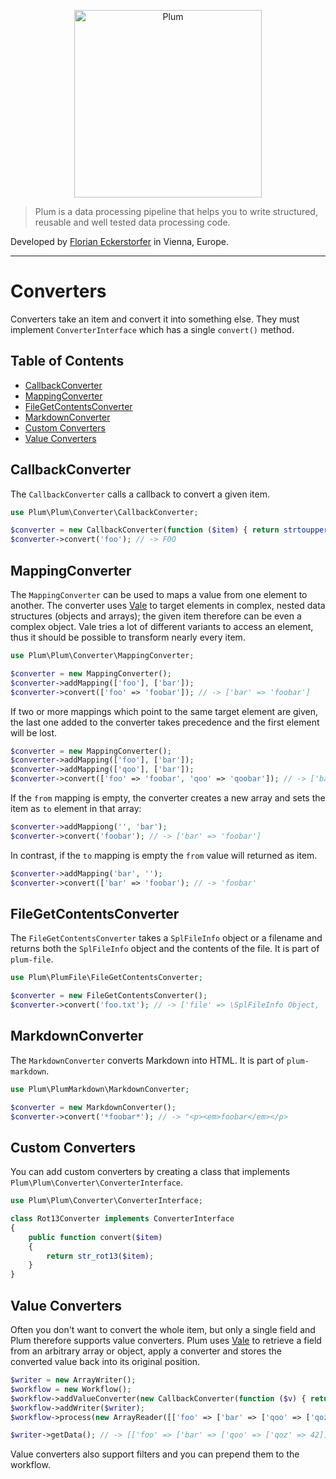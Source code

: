 <p align="center">
    <img src="http://cdn.florian.ec/plum-logo.svg" alt="Plum" width="300">
</p>

> Plum is a data processing pipeline that helps you to write structured, reusable and well tested data processing code.

Developed by [Florian Eckerstorfer](https://florian.ec) in Vienna, Europe.

---

Converters
==========

Converters take an item and convert it into something else. They must implement `ConverterInterface` which has a single
`convert()` method.


Table of Contents
-----------------

- [CallbackConverter](#callbackconverter)
- [MappingConverter](#mappingconverter)
- [FileGetContentsConverter](#filegetcontentsconverter)
- [MarkdownConverter](#markdownconverter)
- [Custom Converters](#custom-converters)
- [Value Converters](#value-converters)


CallbackConverter
-----------------

The `CallbackConverter` calls a callback to convert a given item.

```php
use Plum\Plum\Converter\CallbackConverter;

$converter = new CallbackConverter(function ($item) { return strtoupper($item); });
$converter->convert('foo'); // -> FOO
```


MappingConverter
----------------

The `MappingConverter` can be used to maps a value from one element to another. The converter uses
[Vale](https://github.com/cocur/vale) to target elements in complex, nested data structures (objects and arrays); the
given item therefore can be even a complex object. Vale tries a lot of different variants to access an element, thus
it should be possible to transform nearly every item.

```php
use Plum\Plum\Converter\MappingConverter;

$converter = new MappingConverter();
$converter->addMapping(['foo'], ['bar']);
$converter->convert(['foo' => 'foobar']); // -> ['bar' => 'foobar']
```

If two or more mappings which point to the same target element are given, the last one added to the converter takes
precedence and the first element will be lost.

```php
$converter = new MappingConverter();
$converter->addMapping(['foo'], ['bar']);
$converter->addMapping(['qoo'], ['bar']);
$converter->convert(['foo' => 'foobar', 'qoo' => 'qoobar']); // -> ['bar' => 'qoobar']
```

If the `from` mapping is empty, the converter creates a new array and sets the item as `to` element in that array:

```php
$converter->addMappiong('', 'bar');
$converter->convert('foobar'); // -> ['bar' => 'foobar']
```

In contrast, if the `to` mapping is empty the `from` value will returned as item.
 
```php
$converter->addMapping('bar', '');
$converter->convert(['bar' => 'foobar'); // -> 'foobar'
```


FileGetContentsConverter
------------------------

The `FileGetContentsConverter` takes a `SplFileInfo` object or a filename and returns both the `SplFileInfo` object
and the contents of the file. It is part of `plum-file`.

```php
use Plum\PlumFile\FileGetContentsConverter;

$converter = new FileGetContentsConverter();
$converter->convert('foo.txt'); // -> ['file' => \SplFileInfo Object, 'content' => '...']
```


MarkdownConverter
------------------------

The `MarkdownConverter` converts Markdown into HTML. It is part of `plum-markdown`.

```php
use Plum\PlumMarkdown\MarkdownConverter;

$converter = new MarkdownConverter();
$converter->convert('*foobar*'); // -> "<p><em>foobar</em></p>
```


Custom Converters
-----------------

You can add custom converters by creating a class that implements `Plum\Plum\Converter\ConverterInterface`.

```php
use Plum\Plum\Converter\ConverterInterface;

class Rot13Converter implements ConverterInterface
{
    public function convert($item)
    {
        return str_rot13($item);
    }
}
```


Value Converters
----------------

Often you don't want to convert the whole item, but only a single field and Plum therefore supports value converters.
Plum uses [Vale](https://github.com/cocur/vale) to retrieve a field from an arbitrary array or object, apply a converter
and stores the converted value back into its original position.

```php
$writer = new ArrayWriter();
$workflow = new Workflow();
$workflow->addValueConverter(new CallbackConverter(function ($v) { return $v*2; }), ['foo', 'bar', 'qoo', 'qoz']);
$workflow->addWriter($writer);
$workflow->process(new ArrayReader([['foo' => ['bar' => ['qoo' => ['qoz' => 21]]]]]));

$writer->getData(); // -> [['foo' => ['bar' => ['qoo' => ['qoz' => 42]]]]]
```

Value converters also support filters and you can prepend them to the workflow.
